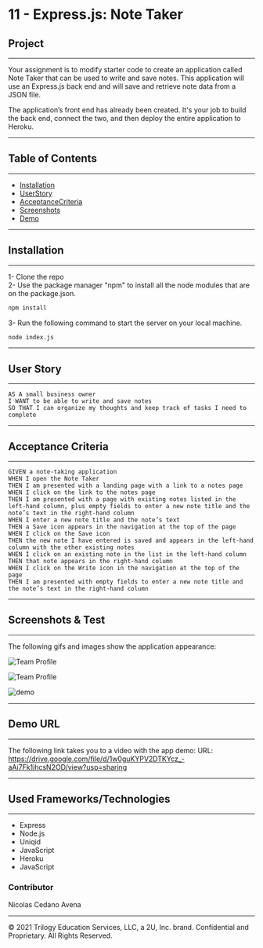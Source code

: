 # 11 - Express.js: Note Taker

## Project  
- - - 

Your assignment is to modify starter code to create an application called Note Taker that can be used to write and save notes. This application will use an Express.js back end and will save and retrieve note data from a JSON file.

The application’s front end has already been created. It's your job to build the back end, connect the two, and then deploy the entire application to Heroku.

- - -
## Table of Contents  
- - -

- [Installation](#Installation)
- [UserStory](#UserStory)
- [AcceptanceCriteria](#AcceptanceCriteria)
- [Screenshots](#Screenshots&Test)
- [Demo](#Demo)



- - -
## Installation  
- - -

1- Clone the repo  
2- Use the package manager "npm" to install all the node modules that are on the package.json.  

```bash
npm install
```

3- Run the following command to start the server on your local machine.
```bash 
node index.js
```



- - -
## User Story  
- - -

```
AS A small business owner
I WANT to be able to write and save notes
SO THAT I can organize my thoughts and keep track of tasks I need to complete
```


- - -
## Acceptance Criteria  
- - -

```
GIVEN a note-taking application
WHEN I open the Note Taker
THEN I am presented with a landing page with a link to a notes page
WHEN I click on the link to the notes page
THEN I am presented with a page with existing notes listed in the left-hand column, plus empty fields to enter a new note title and the note’s text in the right-hand column
WHEN I enter a new note title and the note’s text
THEN a Save icon appears in the navigation at the top of the page
WHEN I click on the Save icon
THEN the new note I have entered is saved and appears in the left-hand column with the other existing notes
WHEN I click on an existing note in the list in the left-hand column
THEN that note appears in the right-hand column
WHEN I click on the Write icon in the navigation at the top of the page
THEN I am presented with empty fields to enter a new note title and the note’s text in the right-hand column
```


- - -
## Screenshots & Test
- - -
The following gifs and images show the application appearance:

![Team Profile](Assets/test.gif)

![Team Profile](Assets/inputs.gif)

![demo](Assets/demo.png)



- - -
## Demo URL 
- - -

The following link takes you to a video with the app demo:
URL: https://drive.google.com/file/d/1w0guKYPV2DTKYcz_-aAi7Fk1jhcsN2OD/view?usp=sharing



- - -
## Used Frameworks/Technologies
- - -

- Express
- Node.js
- Uniqid
- JavaScript
- Heroku
- JavaScript




### Contributor

Nicolas Cedano Avena
- - -
© 2021 Trilogy Education Services, LLC, a 2U, Inc. brand. Confidential and Proprietary. All Rights Reserved.